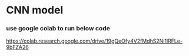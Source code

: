 # CNN model

### use google colab to run below code 
https://colab.research.google.com/drive/19gQeOfy4V2fMdhS2Ni1lRFLe-9bFZA26